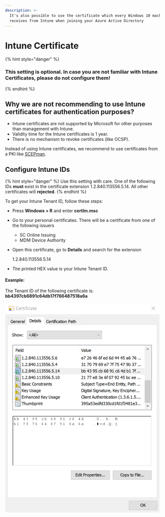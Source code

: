 ```yaml
---
description: >-
  It's also possible to use the certificate which every Windows 10 machine
  receives from Intune when joining your Azure Active Directory
---
```


# Intune Certificate

{% hint style="danger" %}
### **This setting is optional. In case you are not familiar with Intune Certificates, please do not configure them!**
{% endhint %}

## Why we are not recommending to use Intune certificates for authentication purposes?

* Intune certificates are not supported by Microsoft for other purposes than management with Intune.
* Validity time for the Intune certificates is 1 year.
* There is no mechanism to revoke certificates (like OCSP).

Instead of using Intune certificates, we recommend to use certificates from a PKI like [SCEPman](https://scepman.com).

## Configure Intune IDs

{% hint style="danger" %}
Use this setting with care. One of the following IDs **must** exist in the certificate extension 1.2.840.113556.5.14. All other certificates will **rejected**.
{% endhint %}

To get your Intune Tenant ID, follow these steps:&#x20;

* Press **Windows + R** and enter **certlm.msc**
* Go to your personal certificates. There will be a certificate from one of the following issuers
  * SC Online Issuing
  * MDM Device Authority&#x20;
*   Open this certificate, go to **Details** and search for the extension&#x20;

    1.2.840.113556.5.14
* The printed HEX value is your Intune Tenant ID.&#x20;

#### Example:

The Tenant ID of the following certificate is: **bb4397cb6891c64db17f766487518a6a**

![](<../../../.gitbook/assets/image (33).png>)
